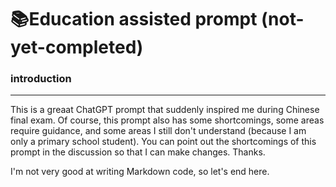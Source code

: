 # 📚Education assisted prompt (not-yet-completed)



### introduction
---
This is a greaat ChatGPT prompt that suddenly inspired me during Chinese final exam. Of course, this prompt also has some shortcomings, some areas require guidance, and some areas I still don't understand (because I am only a primary school student). You can point out the shortcomings of this prompt in the discussion so that I can make changes. Thanks.


I'm not very good at writing Markdown code, so let's end here.

